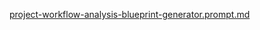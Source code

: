 [project-workflow-analysis-blueprint-generator.prompt.md](../../../prompts/project-workflow-analysis-blueprint-generator.prompt.md)